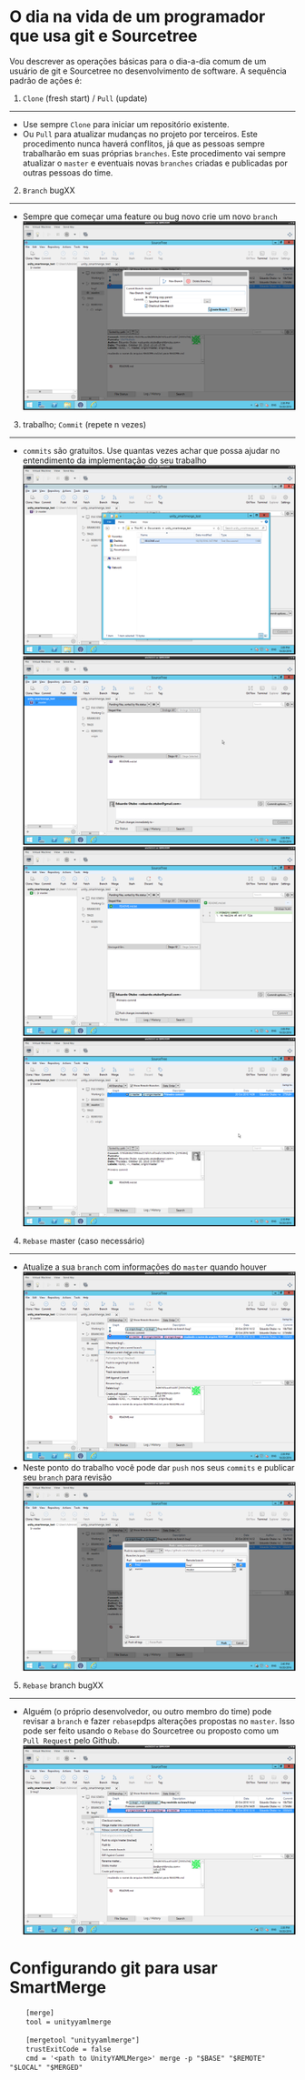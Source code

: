 O dia na vida de um programador que usa git e Sourcetree
===================
Vou descrever as operações básicas para o dia-a-dia comum de um usuário de git e Sourcetree no desenvolvimento de software. A sequência padrão de ações é:
 1. `Clone` (fresh start) / `Pull` (update)
------------------------------------------
- Use sempre `Clone` para iniciar um repositório existente.
- Ou `Pull` para atualizar mudanças no projeto por terceiros. Este procedimento nunca haverá conflitos, já que as pessoas sempre trabalharão em suas próprias `branches`. Este procedimento vai sempre atualizar o `master` e eventuais novas `branches` criadas e publicadas por outras pessoas do time.
 2. `Branch` bugXX
------------------
- Sempre que começar uma feature ou bug novo crie um novo `branch`
![Criando um novo branch](https://raw.githubusercontent.com/otubo/unity_smartmerge_test/master/pictures/branch.png)
 3. trabalho; `Commit` (repete n vezes)
---------------------------------------
- `commits` são gratuitos. Use quantas vezes achar que possa ajudar no entendimento da implementação do seu trabalho
![Primeiro commit](https://raw.githubusercontent.com/otubo/unity_smartmerge_test/master/pictures/primeiro.png)
![Modificações fora do Staging](https://raw.githubusercontent.com/otubo/unity_smartmerge_test/master/pictures/unstaged.png)
![Modificações no Staging](https://raw.githubusercontent.com/otubo/unity_smartmerge_test/master/pictures/staged.png)
![Primeiro commit feito](https://raw.githubusercontent.com/otubo/unity_smartmerge_test/master/pictures/primeiro_commit_overall.png)
 4. `Rebase` master (caso necessário)
-------------------------------------
- Atualize a sua `branch` com informações do `master` quando houver
![Atualizando a sua branch](https://raw.githubusercontent.com/otubo/unity_smartmerge_test/master/pictures/rebase2.png)
- Neste ponto do trabalho você pode dar `push` nos seus `commits` e publicar seu `branch` para revisão
![Publicando alterações pro servidor](https://raw.githubusercontent.com/otubo/unity_smartmerge_test/master/pictures/push.png)
 5. `Rebase` branch bugXX
-------------------------
- Alguém (o próprio desenvolvedor, ou outro membro do time) pode revisar a `branch` e fazer `rebase`pdps alterações propostas no `master`. Isso pode ser feito usando o `Rebase` do Sourcetree ou proposto como um `Pull Request` pelo Github.
![Atualizando o Master](https://raw.githubusercontent.com/otubo/unity_smartmerge_test/master/pictures/rebase1.png)

Configurando git para usar SmartMerge
=====================================
```
    [merge]
    tool = unityyamlmerge

    [mergetool "unityyamlmerge"]
    trustExitCode = false
    cmd = '<path to UnityYAMLMerge>' merge -p "$BASE" "$REMOTE" "$LOCAL" "$MERGED"
```
